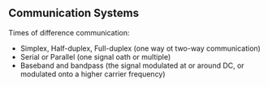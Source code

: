 ## **Communication Systems**
Times of difference communication:
  * Simplex, Half-duplex, Full-duplex (one way ot two-way communication)
  * Serial or Parallel (one signal oath or multiple)
  * Baseband and bandpass (the signal modulated at or around DC, or modulated onto a higher carrier frequency)

